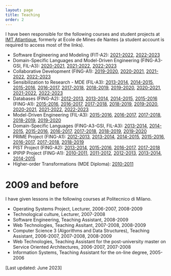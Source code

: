 ```yaml
---
layout: page
title: Teaching
order: 2
---
```


I have been responsible for the following courses and student projects at [IMT Atlantique](https://www.imt-atlantique.fr/), formerly at Ecole de Mines de Nantes (a student account is required to access most of the links).

* Software Engineering and Modeling (FIT-A2): [2021-2022](https://moodle.imt-atlantique.fr/course/view.php?id=1481), [2022-2023](https://moodle.imt-atlantique.fr/course/view.php?id=1481)
* Domain-Specific Languages and Model-Driven Engineering (FING-A3-GSI, FIL-A3): [2020-2021](https://moodle.imt-atlantique.fr/course/view.php?id=313), [2021-2022](https://moodle.imt-atlantique.fr/course/view.php?id=1486), [2022-2023](https://moodle.imt-atlantique.fr/course/view.php?id=1486)
* Collaborative Development (FING-A1): [2019-2020](https://moodle.imt-atlantique.fr/course/view.php?id=16), [2020-2021](https://moodle.imt-atlantique.fr/course/view.php?id=16), [2021-2022](https://moodle.imt-atlantique.fr/course/view.php?id=16), [2022-2023](https://moodle.imt-atlantique.fr/course/view.php?id=16)
* Sensibilization to Research - MDE (FIL-A3): [2013-2014](https://campusneo.mines-nantes.fr/campus/course/view.php?id=1532), [2014-2015](https://campusneo.mines-nantes.fr/campus/course/view.php?id=1532), [2015-2016](https://campusneo.mines-nantes.fr/campus/course/view.php?id=1532), [2016-2017](https://campusneo.mines-nantes.fr/campus/course/view.php?id=1532), [2017-2018](https://campusneo.mines-nantes.fr/campus/course/view.php?id=1532), [2018-2019](https://campusneo.mines-nantes.fr/campus/course/view.php?id=1532), [2019-2020](https://moodle.imt-atlantique.fr/course/view.php?id=299), [2020-2021](https://moodle.imt-atlantique.fr/course/view.php?id=299), [2021-2022](https://moodle.imt-atlantique.fr/course/view.php?id=299), [2022-2023](https://moodle.imt-atlantique.fr/course/view.php?id=299) 
* Databases (FING-A2): [2012-2013](https://campusneo.mines-nantes.fr/campus/course/view.php?id=1133), [2013-2014](https://campusneo.mines-nantes.fr/campus/course/view.php?id=1327), [2014-2015](https://campusneo.mines-nantes.fr/campus/course/view.php?id=1471), [2015-2016](https://campusneo.mines-nantes.fr/campus/course/view.php?id=1545) (FING-A1): [2015-2016](https://campusneo.mines-nantes.fr/campus/course/view.php?id=1546), [2016-2017](https://campusneo.mines-nantes.fr/campus/course/view.php?id=1598), [2017-2018](https://campusneo.mines-nantes.fr/campus/course/view.php?id=1679), [2018-2019](https://formations.imt-atlantique.fr/bd_ihm), [2019-2020](https://formations.imt-atlantique.fr/bd_ihm), [2020-2021](https://formations.imt-atlantique.fr/bd_ihm), [2021-2022](https://formations.imt-atlantique.fr/bd_ihm), [2022-2023](https://formations.imt-atlantique.fr/bd_ihm)
* Model-Driven Engineering (FIL-A3): [2015-2016](https://campusneo.mines-nantes.fr/campus/course/view.php?id=1558), [2016-2017](https://campusneo.mines-nantes.fr/campus/course/view.php?id=1628), [2017-2018](https://campusneo.mines-nantes.fr/campus/course/view.php?id=1688), [2018-2019](https://campusneo.mines-nantes.fr/campus/course/view.php?id=1777), [2019-2020](https://moodle.imt-atlantique.fr/course/view.php?id=668)
* Domain-Specific Languages (FING-A3-GSI, FIL-A3): [2013-2014](https://campusneo.mines-nantes.fr/campus/course/view.php?id=1415), [2014-2015](https://campusneo.mines-nantes.fr/campus/course/view.php?id=1472), [2015-2016](https://campusneo.mines-nantes.fr/campus/course/view.php?id=1571), [2016-2017](https://campusneo.mines-nantes.fr/campus/course/view.php?id=1609), [2017-2018](https://campusneo.mines-nantes.fr/campus/course/view.php?id=1687), [2018-2019](https://campusneo.mines-nantes.fr/campus/course/view.php?id=1767), [2019-2020](https://moodle.imt-atlantique.fr/course/view.php?id=313)
* PRIME Project (FING-A1): [2012-2013](https://campusneo.mines-nantes.fr/campus/course/view.php?id=621), [2013-2014](https://campusneo.mines-nantes.fr/campus/course/view.php?id=621), [2014-2015](https://campusneo.mines-nantes.fr/campus/course/view.php?id=621), [2015-2016](https://campusneo.mines-nantes.fr/campus/course/view.php?id=621), [2016-2017](https://campusneo.mines-nantes.fr/campus/course/view.php?id=621), [2017-2018](https://campusneo.mines-nantes.fr/campus/course/view.php?id=621), [2018-2019](https://campusneo.mines-nantes.fr/campus/course/view.php?id=621)
* PIST Project (FING-A2): [2013-2014](https://campusneo.mines-nantes.fr/campus/course/view.php?id=115), [2015-2016](https://campusneo.mines-nantes.fr/campus/course/view.php?id=115), [2016-2017](https://campusneo.mines-nantes.fr/campus/course/view.php?id=115), [2017-2018](https://campusneo.mines-nantes.fr/campus/course/view.php?id=115)
* IPIPIP Project (FING-A1): [2010-2011](https://campusneo.mines-nantes.fr/campus/course/view.php?id=391), [2011-2012](https://campusneo.mines-nantes.fr/campus/course/view.php?id=391), [2012-2013](https://campusneo.mines-nantes.fr/campus/course/view.php?id=391), [2013-2014](https://campusneo.mines-nantes.fr/campus/course/view.php?id=391), [2014-2015](https://campusneo.mines-nantes.fr/campus/course/view.php?id=391) 
* Higher-order Transformations (MDE Diploma): [2010-2011](http://web.emn.fr/x-info/atlanmod/index.php?title=The_MDE_Diploma) 

# 2009 and before
I have given lessons in the following courses at Politecnico di Milano.

* Operating Systems Project, Lecturer, 2006-2007, 2008-2009
* Technological culture, Lecturer, 2007-2008
* Software Engineering, Teaching Assistant, 2008-2009
* Web Technologies, Teaching Assitant, 2007-2008, 2008-2009
* Computer Science 3 (Algorithms and Data Structures), Teaching Assistant, 2006-2007, 2007-2008, 2008-2009
* Web Technologies, Teaching Assistant for the post-university master on Service Oriented Architectures, 2006-2007, 2007-2008
* Information Systems, Teaching Assistant for the on-line degree, 2005-2006

[Last updated: June 2023]